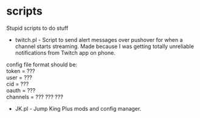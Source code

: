 # scripts
Stupid scripts to do stuff

- twitch.pl - Script to send alert messages over pushover for when a channel starts streaming. Made because I was getting totally unreliable notifications from Twitch app on phone.

config file format should be:<br />
token = ???<br />
user = ???<br />
cid = ???<br />
oauth = ???<br />
channels = ??? ??? ???<br />


- JK.pl - Jump King Plus mods and config manager.
